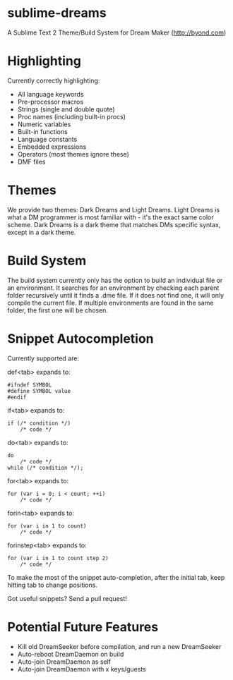 sublime-dreams
==============

A Sublime Text 2 Theme/Build System for Dream Maker (http://byond.com)

Highlighting
============
Currently correctly highlighting:
* All language keywords
* Pre-processor macros
* Strings (single and double quote)
* Proc names (including built-in procs)
* Numeric variables
* Built-in functions
* Language constants
* Embedded expressions
* Operators (most themes ignore these)
* DMF files

Themes
======
We provide two themes: Dark Dreams and Light Dreams. Light Dreams is what a DM programmer is most familiar with - it's the exact same color scheme. Dark Dreams is a dark theme that matches DMs specific syntax, except in a dark theme.

Build System
============
The build system currently only has the option to build an individual file or an environment. It searches for an environment by checking each parent folder recursively until it finds a .dme file. If it does not find one, it will only compile the current file. If multiple environments are found in the same folder, the first one will be chosen.

Snippet Autocompletion
======================

Currently supported are:

def\<tab> 
expands to:

```
#ifndef SYMBOL
#define SYMBOL value
#endif
```

if\<tab>
expands to:
```
if (/* condition */)
	/* code */
```

do\<tab>
expands to:
```
do
	/* code */
while (/* condition */);
```

for\<tab>
expands to:
```
for (var i = 0; i < count; ++i)
	/* code */
```

forin\<tab>
expands to:
```
for (var i in 1 to count)
	/* code */
```

forinstep\<tab>
expands to:
```
for (var i in 1 to count step 2)
	/* code */
```

To make the most of the snippet auto-completion, after the initial tab, keep hitting tab to change positions.

Got useful snippets? Send a pull request!

Potential Future Features
=========================
*  Kill old DreamSeeker before compilation, and run a new DreamSeeker
*  Auto-reboot DreamDaemon on build
*  Auto-join DreamDaemon as self
*  Auto-join DreamDaemon with x keys/guests
